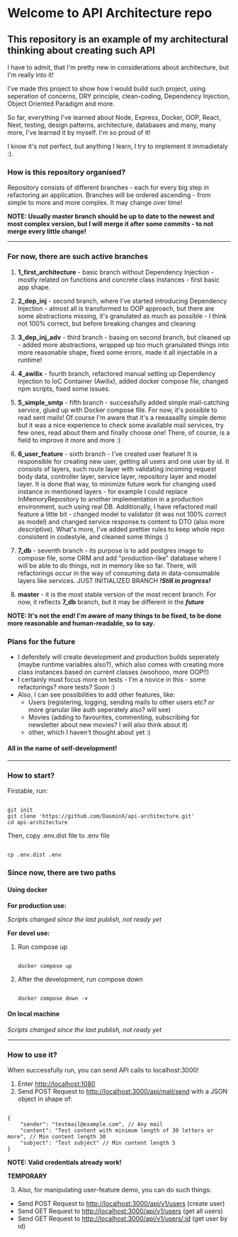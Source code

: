 # Welcome to API Architecture repo

## This repository is an example of my architectural thinking about creating such API

I have to admit, that I'm pretty new in considerations about architecture, but I'm really into it!

I've made this project to show how I would build such project, using seperation of concerns, DRY principle, clean-coding, Dependency Injection, Object Oriented Paradigm and more.

So far, everything I've learned about Node, Express, Docker, OOP, React, Next, testing, design patterns, architecture, databases and many, many more, I've learned it by myself. I'm so proud of it!

I know it's not perfect, but anything I learn, I try to implement it immadietaly :).

### How is this repository organised?

Repository consists of different branches - each for every big step in refactoring an application.
Branches will be ordered ascending - from simple to more and more complex.
It may change over time!

**NOTE: Usually master branch should be up to date to the newest and most complex version, but I will merge it after some commits - to not merge every little change!**

---

### For now, there are such active branches

1. **1_first_architecture** - basic branch without Dependency Injection - mostly related on functions and concrete class instances - first basic app shape.

2. **2_dep_inj** - second branch, where I've started introducing Dependency Injection - almost all is transformed to OOP approach, but there are some abstractions missing, it's granulated as much as possible - I think not 100% correct, but before breaking changes and cleaning

3. **3_dep_inj_adv** - third branch - basing on second branch, but cleaned up - added more abstractions, wrapped up too much granulated things into more reasonable shape, fixed some errors, made it all injectable in a runtime!

4. **4_awilix** - fourth branch, refactored manual setting up Dependency Injection to IoC Container (Awilix), added docker compose file, changed npm scripts, fixed some issues.

5. **5_simple_smtp** - fifth branch - successfully added simple mail-catching service, glued up with Docker compose file. For now, it's possible to read sent mails! Of course I'm aware that it's a reeaaaallly simple demo but it was a nice experience to check some available mail services, try few ones, read about them and finally choose one! There, of course, is a field to improve it more and more :)

6. **6_user_feature** - sixth branch - I've created user feature! It is responsible for creating new user, getting all users and one user by id. It consists of layers, such route layer with validating incoming request body data, controller layer, service layer, repository layer and model layer. It is done that way, to minimize future work for changing used instance in mentioned layers - for example I could replace InMemoryRepository to another implementation in a production environment, such using real DB. Additionally, I have refactored mail feature a little bit - changed model to validator (it was not 100% correct as model) and changed service response.ts content to DTO (also more descriptive). What's more, I've added prettier rules to keep whole repo consistent in codestyle, and cleaned some things :)

7. **7_db** - seventh branch - its purpose is to add postgres image to compose file, some ORM and add "production-like" database where I will be able to do things, not in memory like so far. There, will refactorings occur in the way of consuming data in data-consumable layers like services. JUST INITIALIZED BRANCH  ***!Still in progress!***

8. **master** - it is the most stable version of the most recent branch. For now, it reflects **7_db** branch, but it may be different in the ***future***

**NOTE: It's not the end! I'm aware of many things to be fixed, to be done more reasonable and human-readable, so to say.**

### Plans for the future

- I defenitely will create development and production builds seperately (maybe runtime variables also?), which also comes with creating more class instances based on current classes (woohooo, more OOP!!)
- I certainly must focus more on tests - I'm a novice in this - some refactorings? more tests? Soon :)
- Also, I can see possibilities to add other features, like:
  - Users (registering, logging, sending mails to other users etc? or more granular like auth seperately also? will see)
  - Movies (adding to favourites, commenting, subscribing for newsletter about new movies? I will also think about it)
  - other, which I haven't thought about yet :)

#### All in the name of self-development!

---

### How to start?

Firstable, run:

```

git init
git clone 'https://github.com/DasminX/api-architecture.git'
cd api-architecture

```

Then, copy .env.dist file to .env file

```

cp .env.dist .env

```

### Since now, there are two paths

#### Using docker

**For production use:**

*Scripts changed since the last publish, not ready yet*

<!-- 1. Create an image

    ```

    npm run docker:build

    ```

2. Run the container

    ```

    npm run docker:start

    ```

3. After development, stop and remove container

    ```

    npm run docker:destroy

    ``` -->

**For devel use:**

1. Run compose up

    ```

    docker compose up

    ```

2. After the development, run compose down

    ```

    docker compose down -v

    ```

#### On local machine

*Scripts changed since the last publish, not ready yet*

<!-- **For production use:**

1. Install packages

    ```

    npm i

    ```

2. Run production script

    ```

    npm run start:prod

    ```

**For devel use:**

1. Install packages

    ```

    npm i

    ```

2. Run devel script

    ```

    npm run start:dev

    ``` -->

---

### How to use it?

When successfully run, you can send API calls to localhost:3000!

1. Enter <http://localhost:1080>
2. Send POST Request to <http://localhost:3000/api/mail/send> with a JSON object in shape of:

```

{
    "sender": "testmail@example.com", // Any mail
    "content": "Test content with minimum length of 30 letters or more", // Min content length 30
    "subject": "Test subject" // Min content length 5
}

```

**NOTE: Valid credentials already work!**

**TEMPORARY**

3. Also, for manipulating user-feature demo, you can do such things:

- Send POST Request to <http://localhost:3000/api/v1/users> (create user)
- Send GET Request to <http://localhost:3000/api/v1/users> (get all users)
- Send GET Request to <http://localhost:3000/api/v1/users/:id> (get user by id)


